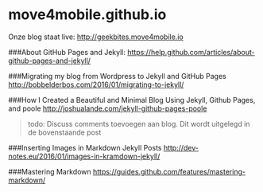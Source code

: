 # move4mobile.github.io

Onze blog staat live: http://geekbites.move4mobile.io

###About GitHub Pages and Jekyll:
https://help.github.com/articles/about-github-pages-and-jekyll/

###Migrating my blog from Wordpress to Jekyll and GitHub Pages
http://bobbelderbos.com/2016/01/migrating-to-jekyll/

###How I Created a Beautiful and Minimal Blog Using Jekyll, Github Pages, and poole
http://joshualande.com/jekyll-github-pages-poole

> todo: Discuss comments toevoegen aan blog. Dit wordt uitgelegd in de bovenstaande post

###Inserting Images in Markdown Jekyll Posts
http://dev-notes.eu/2016/01/images-in-kramdown-jekyll/

###Mastering Markdown
https://guides.github.com/features/mastering-markdown/
